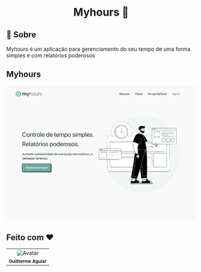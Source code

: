 <h1 align = "center"> Myhours 🚀</h1>
  
## :page_facing_up: Sobre
Myhours é um aplicação para gerenciamento do seu tempo de uma forma simples e com relatórios poderosos

## Myhours
<img src="https://github.com/kadeguilherme/UI-Clone/blob/master/Myhours/src/img/Web.svg" alt="MYhours">

## Feito com ❤

  <table >
    <td align= 'center'>
      <a hrfe= '#'>
         <img src="https://avatars.githubusercontent.com/u/42500464?s=400&u=a049264c93bfb80260b09e275b9e83430e4218c2&v=4" width="100px;" alt="Avatar"/><br>
        <sub>
          <b>Guilherme Aguiar </b>
        </sub>
  </table>
